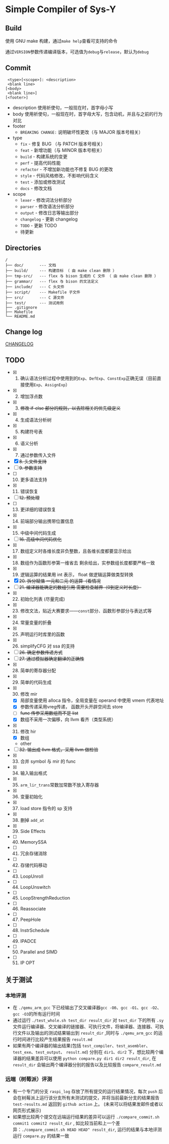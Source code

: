 # Simple Compiler of Sys-Y

## Build

使用 GNU make 构建，通过`make help`查看可支持的命令

通过`VERSION`参数传递编译版本，可选值为`debug`与`release`，默认为`debug`

## Commit

     <type>[<scope>]: <description>
     <blank line>
    [<body>
     <blank line>]
    [<footer>]

- description 使用祈使句，一般现在时，首字母小写
- body 使用祈使句，一般现在时，首字母大写，包含动机，并且与之前的行为对比
- footer
  - `BREAKING CHANGE:` 说明破坏性更改（与 MAJOR 版本号相关）
- type
  - `fix` - 修复 BUG （与 PATCH 版本号相关）
  - `feat` - 新增功能（与 MINOR 版本号相关）
  - `build` - 构建系统的变更
  - `perf` - 提高代码性能
  - `refactor` - 不增加新功能也不修复 BUG 的更改
  - `style` - 代码风格修改，不影响代码含义
  - `test` - 添加或修改测试
  - `docs` - 修改文档
- scope
  - `lexer` - 修改词法分析部分
  - `parser` - 修改语法分析部分
  - `output` - 修改日志等输出部分
  - `changelog` - 更新 changelog
  - `TODO` - 更新 TODO
  - 待更新

## Directories

    /
    ├── doc/       --- 文档
    ├── build/     --- 构建目标 （ 由 make clean 删除 ）
    ├── tmp-src/   --- flex 与 bison 生成的 C 文件 （ 由 make clean 删除 ）
    ├── grammar/   --- flex 与 bison 的文法定义
    ├── include/   --- C 头文件
    ├── script/    --- Makefile 子文件
    ├── src/       --- C 源文件
    ├── test/      --- 测试用例
    ├── .gitignore
    ├── Makefile
    └── README.md

## Change log

[CHANGELOG](doc/CHANGELOG.md)

## TODO

- [x] 1. 确认语法分析过程中使用到的`Exp`、`DefExp`、`ConstExp`正确无误（目前直接使用`Exp`、`AssignExp`）
- [x] 2. 增加浮点数
- [x] 3. ~~修改 if-else 部分的规则，以去除相关的优先级定义~~
- [x] 4. 生成语法分析树
- [x] 5. 构建符号表
- [x] 6. 语义分析
- [x] 7. 通过参数传入文件
- [x] ~~8. 头文件支持~~
- [ ] ~~9. 参数支持~~
- [ ] 10. 更多语法支持
- [x] 11. 错误恢复
- [ ] ~~12. 预处理~~
- [ ] 13. 更详细的错误恢复
- [x] 14. 前端部分输出携带位置信息
- [x] 15. 中级中间代码生成
- [ ] ~~16. 高级中间代码优化~~
- [x] 17. 数组定义时各维长度非负整数，且各维长度都要显示给出
- [x] 18. 数组作为函数形参第一维省去 剩余给出，实参数组长度都要严格一致
- [x] 19. 逻辑运算的结果用 int 表示， float 做逻辑运算做类型转换
- [x] ~~20. 拆分赋值 一元和二元 的运算（看情况~~
- [ ] ~~21. 编译器能确定的数组引用 需要检查越界（0到定义时长度）~~
- [x] 22. 初始化列表 (尽量完成)
- [x] 23. 修改文法，贴近大赛要求——`const`部分、函数形参部分与表达式等
- [x] 24. 常量变量的折叠
- [x] 25. 声明运行时库里的函数
- [x] 26. simplifyCFG 对 ssa 的支持
- [ ] ~~26. 确定参数传递方式~~
- [ ] ~~27. 通过模拟器确定翻译的正确性~~
- [x] 28. 简单的寄存器分配
- [x] 29. 简单的代码生成
- [x] 30. 修改 mir
  - [x] 局部变量使用 alloca 指令，全局变量在 operand 中使用 vmem 代表地址
  - [x] 参数传递采用vreg传递， 函数开头开辟空间去 store
  - [ ] ~~func 传参采用数组而不是 list~~
  - [x] 数组不采用一次偏移，向 llvm 看齐（类型系统）
- [x] 31. 修改 hir
  - [x] 数组
  - other
- [ ] ~~32. 输出成 llvm 格式，采用 llvm 做检验~~
- [x] 33. 合并 symbol 与 mir 的 func
- [x] 34. 输入输出格式
- [x] 35. `arm_lir_trans`常数加常数不放入寄存器
- [x] 36. 变量初始化
- [x] 37. load store 指令的 sp 支持
- [x] 38. 删掉 `add_at`
- [x] 39. Side Effects
- [ ] 40. MemorySSA
- [ ] 41. 冗余存储消除
- [ ] 42. 存储代码移动
- [ ] 43. LoopUnroll
- [ ] 44. LoopUnswitch
- [ ] 45. LoopStrengthReduction
- [ ] 46. Reassociate
- [ ] 47. PeepHole
- [ ] 48. InstrSchedule
- [ ] 49. IPADCE
- [ ] 50. Parallel and SIMD
- [ ] 51. IP OPT

## 关于测试
### 本地评测
* 在 `./qemu_arm_gcc` 下已经输出了交叉编译器`gcc -O0`、`gcc -O1`、`gcc -O2`、`gcc -O3`的所有运行时间
* 通过运行 `./test_whole.sh test_dir result_dir` 对 `test_dir` 下的所有 `.sy` 文件运行编译器、交叉编译的链接器、可执行文件，将编译器、连接器、可执行文件以及输出的测试结果输出到 `result_dir` ,同时与 `./qemu_arm_gcc` 的运行时间进行比较产生结果报告 `result.md`
* 如果有两个编译器的输出结果(包括 `test_compiler`、`test_asembler`、`test_exe`、`test_output`、 `result.md`) 分别在 `dir1`、`dir2` 下，想比较两个编译器的结果差异可以使用 `python compare.py dir1 dir2 result_dir`, 在 `result_dir` 会输出两个编译器分别的报告以及比较报告 `compare_result.md`
  
### 远端（树莓派）评测
* 有一个专门的分支 `raspi_log` 存放了所有提交的运行结果情况，每次 `push` 后会在树莓派上运行该分支所有未测试的提交，并将当前最新分支的结果报告 `test-results.md` 返回到 `github action` 上。 (未来可以将结果发邮件或者以网页形式展示)
* 如果想比较两个提交在远端运行结果的差异可以运行 `./compare_commit.sh commit1 commit2 result_dir` , 如比较当前和上一个差异：`./compare_commit.sh HEAD HEAD^ result_dir`, 运行的结果与本地评测运行 `compare.py` 的结果一致